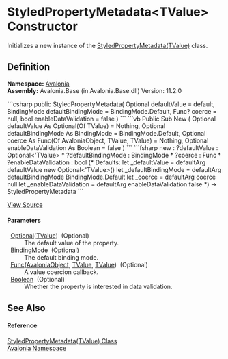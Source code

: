 # StyledPropertyMetadata&lt;TValue&gt; Constructor


Initializes a new instance of the <a href="T_Avalonia_StyledPropertyMetadata_1">StyledPropertyMetadata(TValue)</a> class.



## Definition
**Namespace:** <a href="N_Avalonia">Avalonia</a>  
**Assembly:** Avalonia.Base (in Avalonia.Base.dll) Version: 11.2.0

<Tabs groupId="api-code-preview">
<TabItem value="csharp" label="C#">
```csharp
public StyledPropertyMetadata(
	Optional<TValue> defaultValue = default,
	BindingMode defaultBindingMode = BindingMode.Default,
	Func<AvaloniaObject, TValue, TValue>? coerce = null,
	bool enableDataValidation = false
)
```
</TabItem>
<TabItem value="vb" label="VB">
```vb
Public Sub New ( 
	Optional defaultValue As Optional(Of TValue) = Nothing,
	Optional defaultBindingMode As BindingMode = BindingMode.Default,
	Optional coerce As Func(Of AvaloniaObject, TValue, TValue) = Nothing,
	Optional enableDataValidation As Boolean = false
)
```
</TabItem>
<TabItem value="fsharp" label="F#">
```fsharp
new : 
        ?defaultValue : Optional<'TValue> * 
        ?defaultBindingMode : BindingMode * 
        ?coerce : Func<AvaloniaObject, 'TValue, 'TValue> * 
        ?enableDataValidation : bool 
(* Defaults:
        let _defaultValue = defaultArg defaultValue new Optional<'TValue>()
        let _defaultBindingMode = defaultArg defaultBindingMode BindingMode.Default
        let _coerce = defaultArg coerce null
        let _enableDataValidation = defaultArg enableDataValidation false
*)
-> StyledPropertyMetadata
```
</TabItem>
</Tabs>



<a href="https://github.com/AvaloniaUI/Avalonia/tree/master/src/Avalonia.Base/StyledPropertyMetadata%601.cs#L26" title="View the source code">View Source</a>



#### Parameters
<dl><dt>  <a href="T_Avalonia_Data_Optional_1">Optional</a>(<a href="T_Avalonia_StyledPropertyMetadata_1">TValue</a>)  (Optional)</dt><dd>The default value of the property.</dd><dt>  <a href="T_Avalonia_Data_BindingMode">BindingMode</a>  (Optional)</dt><dd>The default binding mode.</dd><dt>  <a href="https://learn.microsoft.com/dotnet/api/system.func-3" target="_blank" rel="noopener noreferrer">Func</a>(<a href="T_Avalonia_AvaloniaObject">AvaloniaObject</a>, <a href="T_Avalonia_StyledPropertyMetadata_1">TValue</a>, <a href="T_Avalonia_StyledPropertyMetadata_1">TValue</a>)  (Optional)</dt><dd>A value coercion callback.</dd><dt>  <a href="https://learn.microsoft.com/dotnet/api/system.boolean" target="_blank" rel="noopener noreferrer">Boolean</a>  (Optional)</dt><dd>Whether the property is interested in data validation.</dd></dl>

## See Also


#### Reference
<a href="T_Avalonia_StyledPropertyMetadata_1">StyledPropertyMetadata(TValue) Class</a>  
<a href="N_Avalonia">Avalonia Namespace</a>  
